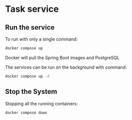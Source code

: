 # Task service

## Run the service

To run with only a single command:

```bash
docker compose up
```

Docker will pull the Spring Boot images and PostgreSQL

The services can be run on the background with command:

```bash
docker compose up -d
```

## Stop the System

Stopping all the running containers:

```bash
docker compose down
```